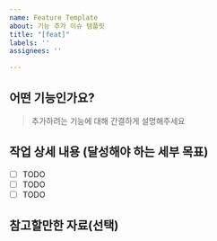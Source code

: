 ```yaml
---
name: Feature Template
about: 기능 추가 이슈 템플릿
title: "[feat]"
labels: ''
assignees: ''

---
```


## 어떤 기능인가요?

> 추가하려는 기능에 대해 간결하게 설명해주세요

## 작업 상세 내용 (달성해야 하는 세부 목표)

- [ ] TODO
- [ ] TODO
- [ ] TODO

## 참고할만한 자료(선택)
